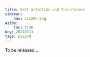 ```yaml
---
title: Self attention and Transformer
sidebar:
    nav: cs224n-eng
aside:
    toc: true
key: 20210713
tags: CS224N
---
```

To be released...